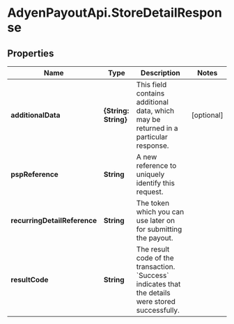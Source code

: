 # AdyenPayoutApi.StoreDetailResponse

## Properties

Name | Type | Description | Notes
------------ | ------------- | ------------- | -------------
**additionalData** | **{String: String}** | This field contains additional data, which may be returned in a particular response. | [optional] 
**pspReference** | **String** | A new reference to uniquely identify this request. | 
**recurringDetailReference** | **String** | The token which you can use later on for submitting the payout. | 
**resultCode** | **String** | The result code of the transaction. &#x60;Success&#x60; indicates that the details were stored successfully. | 


